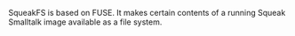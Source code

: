 SqueakFS is based on FUSE. It makes certain contents of a running Squeak Smalltalk image available as a file system.